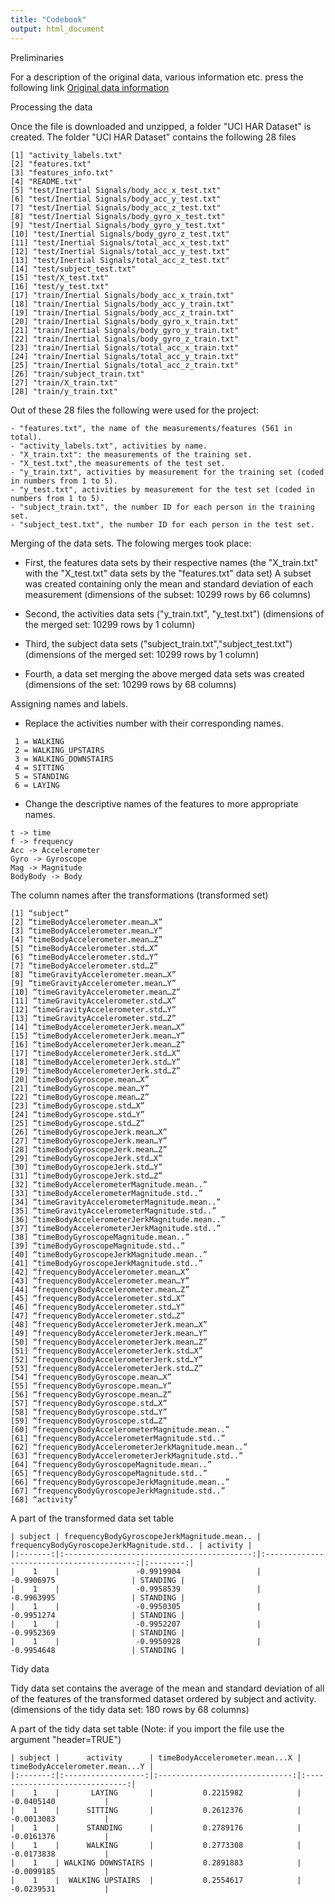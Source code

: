 ```yaml
---
title: "Codebook"
output: html_document
---
```


Preliminaries

For a  description of the original data, various information etc. press the following link
[Original data information](http://archive.ics.uci.edu/ml/datasets/Human+Activity+Recognition+Using+Smartphones)

Processing the data

Once the file is downloaded and unzipped, a folder "UCI HAR Dataset" is created.
The folder "UCI HAR Dataset" contains the following 28 files

```
[1] "activity_labels.txt"                         
[2] "features.txt"                                
[3] "features_info.txt"                           
[4] "README.txt"                                  
[5] "test/Inertial Signals/body_acc_x_test.txt"   
[6] "test/Inertial Signals/body_acc_y_test.txt"   
[7] "test/Inertial Signals/body_acc_z_test.txt"   
[8] "test/Inertial Signals/body_gyro_x_test.txt"  
[9] "test/Inertial Signals/body_gyro_y_test.txt"  
[10] "test/Inertial Signals/body_gyro_z_test.txt"  
[11] "test/Inertial Signals/total_acc_x_test.txt"  
[12] "test/Inertial Signals/total_acc_y_test.txt"  
[13] "test/Inertial Signals/total_acc_z_test.txt"  
[14] "test/subject_test.txt"                       
[15] "test/X_test.txt"                             
[16] "test/y_test.txt"                             
[17] "train/Inertial Signals/body_acc_x_train.txt" 
[18] "train/Inertial Signals/body_acc_y_train.txt" 
[19] "train/Inertial Signals/body_acc_z_train.txt" 
[20] "train/Inertial Signals/body_gyro_x_train.txt"
[21] "train/Inertial Signals/body_gyro_y_train.txt"
[22] "train/Inertial Signals/body_gyro_z_train.txt"
[23] "train/Inertial Signals/total_acc_x_train.txt"
[24] "train/Inertial Signals/total_acc_y_train.txt"
[25] "train/Inertial Signals/total_acc_z_train.txt"
[26] "train/subject_train.txt"                     
[27] "train/X_train.txt"                           
[28] "train/y_train.txt"
```

Out of these 28 files the following were used for the project:

```
- "features.txt", the name of the measurements/features (561 in total).
- "activity_labels.txt", activities by name.
- "X_train.txt": the measurements of the training set.
- "X_test.txt",the measurements of the test set.
- "y_train.txt", activities by measurement for the training set (coded in numbers from 1 to 5).
- "y_test.txt", activities by measurement for the test set (coded in numbers from 1 to 5).
- "subject_train.txt", the number ID for each person in the training set.
- "subject_test.txt", the number ID for each person in the test set.
```

Merging of the data sets. The folowing merges took place:


- First, the features data sets by their respective names 
  (the "X_train.txt" with the "X_test.txt" data sets by the "features.txt" data set)
  A subset was created containing only the mean and standard deviation of each measurement
  (dimensions of the subset: 10299 rows by 66 columns)
  
- Second, the activities data sets ("y_train.txt", "y_test.txt")
  (dimensions of the merged set: 10299 rows by 1 column)

- Third, the subject data sets ("subject_train.txt","subject_test.txt")
  (dimensions of the merged set: 10299 rows by 1 column)
  
- Fourth, a  data set merging the above merged data sets was created
  (dimensions of the  set: 10299 rows by 68 columns)

Assigning names and labels.

- Replace the activities number with their corresponding names.

``` 
 1 = WALKING
 2 = WALKING_UPSTAIRS
 3 = WALKING_DOWNSTAIRS
 4 = SITTING
 5 = STANDING
 6 = LAYING
```

- Change the descriptive names of the features to  more appropriate names.

```
t -> time 
f -> frequency
Acc -> Accelerometer
Gyro -> Gyroscope
Mag -> Magnitude
BodyBody -> Body
```

The column names after the transformations (transformed set)

```
[1] “subject”
[2] “timeBodyAccelerometer.mean…X”
[3] “timeBodyAccelerometer.mean…Y”
[4] “timeBodyAccelerometer.mean…Z”
[5] “timeBodyAccelerometer.std…X”
[6] “timeBodyAccelerometer.std…Y”
[7] “timeBodyAccelerometer.std…Z”
[8] “timeGravityAccelerometer.mean…X”
[9] “timeGravityAccelerometer.mean…Y”
[10] “timeGravityAccelerometer.mean…Z”
[11] “timeGravityAccelerometer.std…X”
[12] “timeGravityAccelerometer.std…Y”
[13] “timeGravityAccelerometer.std…Z”
[14] “timeBodyAccelerometerJerk.mean…X”
[15] “timeBodyAccelerometerJerk.mean…Y”
[16] “timeBodyAccelerometerJerk.mean…Z”
[17] “timeBodyAccelerometerJerk.std…X”
[18] “timeBodyAccelerometerJerk.std…Y”
[19] “timeBodyAccelerometerJerk.std…Z”
[20] “timeBodyGyroscope.mean…X”
[21] “timeBodyGyroscope.mean…Y”
[22] “timeBodyGyroscope.mean…Z”
[23] “timeBodyGyroscope.std…X”
[24] “timeBodyGyroscope.std…Y”
[25] “timeBodyGyroscope.std…Z”
[26] “timeBodyGyroscopeJerk.mean…X”
[27] “timeBodyGyroscopeJerk.mean…Y”
[28] “timeBodyGyroscopeJerk.mean…Z”
[29] “timeBodyGyroscopeJerk.std…X”
[30] “timeBodyGyroscopeJerk.std…Y”
[31] “timeBodyGyroscopeJerk.std…Z”
[32] “timeBodyAccelerometerMagnitude.mean..”
[33] “timeBodyAccelerometerMagnitude.std..”
[34] “timeGravityAccelerometerMagnitude.mean..”
[35] “timeGravityAccelerometerMagnitude.std..”
[36] “timeBodyAccelerometerJerkMagnitude.mean..”
[37] “timeBodyAccelerometerJerkMagnitude.std..”
[38] “timeBodyGyroscopeMagnitude.mean..”
[39] “timeBodyGyroscopeMagnitude.std..”
[40] “timeBodyGyroscopeJerkMagnitude.mean..”
[41] “timeBodyGyroscopeJerkMagnitude.std..”
[42] “frequencyBodyAccelerometer.mean…X”
[43] “frequencyBodyAccelerometer.mean…Y”
[44] “frequencyBodyAccelerometer.mean…Z”
[45] “frequencyBodyAccelerometer.std…X”
[46] “frequencyBodyAccelerometer.std…Y”
[47] “frequencyBodyAccelerometer.std…Z”
[48] “frequencyBodyAccelerometerJerk.mean…X”
[49] “frequencyBodyAccelerometerJerk.mean…Y”
[50] “frequencyBodyAccelerometerJerk.mean…Z”
[51] “frequencyBodyAccelerometerJerk.std…X”
[52] “frequencyBodyAccelerometerJerk.std…Y”
[53] “frequencyBodyAccelerometerJerk.std…Z”
[54] “frequencyBodyGyroscope.mean…X”
[55] “frequencyBodyGyroscope.mean…Y”
[56] “frequencyBodyGyroscope.mean…Z”
[57] “frequencyBodyGyroscope.std…X”
[58] “frequencyBodyGyroscope.std…Y”
[59] “frequencyBodyGyroscope.std…Z”
[60] “frequencyBodyAccelerometerMagnitude.mean..”
[61] “frequencyBodyAccelerometerMagnitude.std..”
[62] “frequencyBodyAccelerometerJerkMagnitude.mean..”
[63] “frequencyBodyAccelerometerJerkMagnitude.std..” 
[64] “frequencyBodyGyroscopeMagnitude.mean..”
[65] “frequencyBodyGyroscopeMagnitude.std..”
[66] “frequencyBodyGyroscopeJerkMagnitude.mean..”
[67] “frequencyBodyGyroscopeJerkMagnitude.std..”
[68] “activity”
```

A part of the transformed data set table

```
| subject | frequencyBodyGyroscopeJerkMagnitude.mean.. | frequencyBodyGyroscopeJerkMagnitude.std.. | activity |
|:-------:|:------------------------------------------:|:-----------------------------------------:|:--------:|
|    1    |                 -0.9919904                 |                -0.9906975                 | STANDING |
|    1    |                 -0.9958539                 |                -0.9963995                 | STANDING |
|    1    |                 -0.9950305                 |                -0.9951274                 | STANDING |
|    1    |                 -0.9952207                 |                -0.9952369                 | STANDING |
|    1    |                 -0.9950928                 |                -0.9954648                 | STANDING |
```

Tidy data

Tidy data set contains the average of the mean and standard deviation 
of all of the features of the transformed dataset ordered by subject and activity.
(dimensions of the tidy data set: 180 rows by 68 columns)


A part of the tidy data set table (Note: if you import the file use the argument "header=TRUE")


```
| subject |      activity      | timeBodyAccelerometer.mean...X | timeBodyAccelerometer.mean...Y |
|:-------:|:------------------:|:------------------------------:|:------------------------------:|
|    1    |       LAYING       |           0.2215982            |           -0.0405140           |
|    1    |      SITTING       |           0.2612376            |           -0.0013083           |
|    1    |      STANDING      |           0.2789176            |           -0.0161376           |
|    1    |      WALKING       |           0.2773308            |           -0.0173838           |
|    1    | WALKING DOWNSTAIRS |           0.2891883            |           -0.0099185           |
|    1    |  WALKING UPSTAIRS  |           0.2554617            |           -0.0239531           |
```
